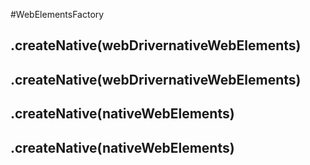 #WebElementsFactory
## .createNative(webDrivernativeWebElements)


## .createNative(webDrivernativeWebElements)


## .createNative(nativeWebElements)


## .createNative(nativeWebElements)

